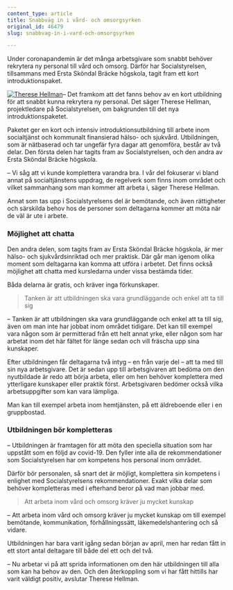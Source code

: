 ```yaml
---
content_type: article
title: Snabbväg in i vård- och omsorgsyrken
original_id: 46479
slug: snabbvag-in-i-vard-och-omsorgsyrken

---
```


Under coronapandemin är det många arbetsgivare som snabbt behöver rekrytera ny personal till vård och omsorg. Därför har Socialstyrelsen, tillsammans med Ersta Sköndal Bräcke högskola, tagit fram ett kort introduktionspaket.

[![Therese Hellman](https://www.suntarbetsliv.se/wp-content/uploads/2020/04/200x220-Therese-Hellman.jpg)](https://www.suntarbetsliv.se/wp-content/uploads/2020/04/200x220-Therese-Hellman.jpg)– Det framkom att det fanns behov av en kort utbildning för att snabbt kunna rekrytera ny personal. Det säger Therese Hellman, projektledare på Socialstyrelsen, om bakgrunden till det nya introduktionspaketet.

Paketet ger en kort och intensiv introduktionsutbildning till arbete inom socialtjänst och kommunalt finansierad hälso- och sjukvård. Utbildningen, som är nätbaserad och tar ungefär fyra dagar att genomföra, består av två delar. Den första delen har tagits fram av Socialstyrelsen, och den andra av Ersta Sköndal Bräcke högskola.

– Vi såg att vi kunde komplettera varandra bra. I vår del fokuserar vi bland annat på socialtjänstens uppdrag, de regelverk som finns inom området och vilket sammanhang som man kommer att arbeta i, säger Therese Hellman.

Annat som tas upp i Socialstyrelsens del är bemötande, och även rättigheter och särskilda behov hos de personer som deltagarna kommer att möta när de väl är ute i arbete.

### Möjlighet att chatta

Den andra delen, som tagits fram av Ersta Sköndal Bräcke högskola, är mer hälso- och sjukvårdsinriktad och mer praktisk. Där går man igenom olika moment som deltagarna kan komma att utföra i arbetet. Det finns också möjlighet att chatta med kursledarna under vissa bestämda tider.

Båda delarna är gratis, och kräver inga förkunskaper.

> Tanken är att utbildningen ska vara grundläggande och enkel att ta till sig

– Tanken är att utbildningen ska vara grundläggande och enkel att ta till sig, även om man inte har jobbat inom området tidigare. Det kan till exempel vara någon som är permitterad från ett helt annat yrke, eller någon som har arbetat inom det här fältet för länge sedan och vill fräscha upp sina kunskaper.

Efter utbildningen får deltagarna två intyg – en från varje del – att ta med till sin nya arbetsgivare. Det är sedan upp till arbetsgivaren att bedöma om den nyutbildade är redo att börja arbeta, eller om hen behöver komplettera med ytterligare kunskaper eller praktik först. Arbetsgivaren bedömer också vilka arbetsuppgifter som kan vara lämpliga.

Man kan till exempel arbeta inom hemtjänsten, på ett äldreboende eller i en gruppbostad.

### Utbildningen bör kompletteras

– Utbildningen är framtagen för att möta den speciella situation som har uppstått som en följd av covid-19. Den fyller inte alla de rekommendationer som Socialstyrelsen har om kompetens hos personal inom området.

Därför bör personalen, så snart det är möjligt, komplettera sin kompetens i enlighet med Socialstyrelsens rekommendationer. Exakt vilka delar som behöver kompletteras med i efterhand beror på vad man jobbar med.

> Att arbeta inom vård och omsorg kräver ju mycket kunskap

– Att arbeta inom vård och omsorg kräver ju mycket kunskap om till exempel bemötande, kommunikation, förhållningssätt, läkemedelshantering och så vidare.

Utbildningen har bara varit igång sedan början av april, men har redan fått in ett stort antal deltagare till både del ett och del två.

– Nu arbetar vi på att sprida informationen om den här utbildningen till alla som kan ha behov av den. Och den återkoppling som vi har fått hittills har varit väldigt positiv, avslutar Therese Hellman.

